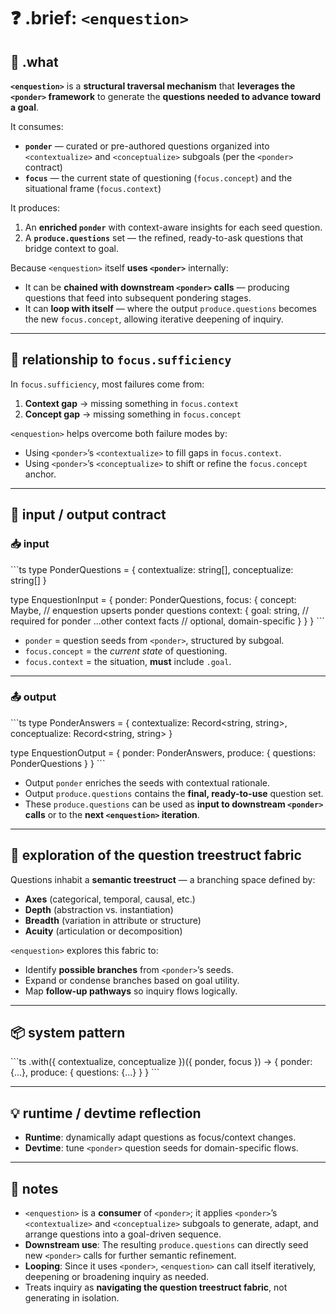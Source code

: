 # ❓ .brief: `<enquestion>`

## 🧭 .what
**`<enquestion>`** is a **structural traversal mechanism** that **leverages the `<ponder>` framework**
to generate the **questions needed to advance toward a goal**.

It consumes:
- **`ponder`** — curated or pre-authored questions organized into `<contextualize>` and `<conceptualize>` subgoals (per the `<ponder>` contract)
- **`focus`** — the current state of questioning (`focus.concept`) and the situational frame (`focus.context`)

It produces:
1. An **enriched `ponder`** with context-aware insights for each seed question.
2. A **`produce.questions`** set — the refined, ready-to-ask questions that bridge context to goal.

Because `<enquestion>` itself **uses `<ponder>`** internally:
- It can be **chained with downstream `<ponder>` calls** — producing questions that feed into subsequent pondering stages.
- It can **loop with itself** — where the output `produce.questions` becomes the new `focus.concept`, allowing iterative deepening of inquiry.

---

## 🔗 relationship to `focus.sufficiency`
In `focus.sufficiency`, most failures come from:
1. **Context gap** → missing something in `focus.context`
2. **Concept gap** → missing something in `focus.concept`

`<enquestion>` helps overcome both failure modes by:
- Using `<ponder>`’s `<contextualize>` to fill gaps in `focus.context`.
- Using `<ponder>`’s `<conceptualize>` to shift or refine the `focus.concept` anchor.

---

## 🧠 input / output contract

### 📥 input
\`\`\`ts
type PonderQuestions = {
  contextualize: string[],
  conceptualize: string[]
}

type EnquestionInput = {
  ponder: PonderQuestions,
  focus: {
    concept: Maybe<PonderQuestions>, // enquestion upserts ponder questions
    context: {
      goal: string,            // required for ponder
      ...other context facts   // optional, domain-specific
    }
  }
}
\`\`\`
- `ponder` = question seeds from `<ponder>`, structured by subgoal.
- `focus.concept` = the *current state* of questioning.
- `focus.context` = the situation, **must** include `.goal`.

---

### 📤 output
\`\`\`ts
type PonderAnswers = {
  contextualize: Record<string, string>,
  conceptualize: Record<string, string>
}

type EnquestionOutput = {
  ponder: PonderAnswers,
  produce: {
    questions: PonderQuestions
  }
}
\`\`\`
- Output `ponder` enriches the seeds with contextual rationale.
- Output `produce.questions` contains the **final, ready-to-use** question set.
- These `produce.questions` can be used as **input to downstream `<ponder>` calls** or to the **next `<enquestion>` iteration**.

---

## 🌿 exploration of the question treestruct fabric
Questions inhabit a **semantic treestruct** — a branching space defined by:
- **Axes** (categorical, temporal, causal, etc.)
- **Depth** (abstraction vs. instantiation)
- **Breadth** (variation in attribute or structure)
- **Acuity** (articulation or decomposition)

`<enquestion>` explores this fabric to:
- Identify **possible branches** from `<ponder>`’s seeds.
- Expand or condense branches based on goal utility.
- Map **follow-up pathways** so inquiry flows logically.

---

## 📦 system pattern
\`\`\`ts
<enquestion>.with({ contextualize, conceptualize })({
  ponder,
  focus
})
→ { ponder: {...}, produce: { questions: {...} } }
\`\`\`

---

## 💡 runtime / devtime reflection
- **Runtime**: dynamically adapt questions as focus/context changes.
- **Devtime**: tune `<ponder>` question seeds for domain-specific flows.

---

## 📎 notes
- `<enquestion>` is a **consumer** of `<ponder>`; it applies `<ponder>`’s `<contextualize>` and `<conceptualize>` subgoals to generate, adapt, and arrange questions into a goal-driven sequence.
- **Downstream use**: The resulting `produce.questions` can directly seed new `<ponder>` calls for further semantic refinement.
- **Looping**: Since it uses `<ponder>`, `<enquestion>` can call itself iteratively, deepening or broadening inquiry as needed.
- Treats inquiry as **navigating the question treestruct fabric**, not generating in isolation.
